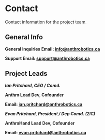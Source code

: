 # Contact

Contact information for the project team.

## General Info

**General Inquiries Email: [info@anthrobotics.ca](mailto:info@anthrobotics.ca)**

**Support Email: [support@anthrobotics.ca](mailto:support@anthrobotics.ca)**

## Project Leads

***Ian Pritchard, CEO / Comd.***

**Anthro Lead Dev, Cofounder**

**Email: [ian.pritchard@anthrobotics.ca](mailto:ian.pritchard@anthrobotics.ca)**

***Evan Pritchard, President / Dep Comd. (2IC)***

**AnthroHand Lead Dev, Cofounder**

**Email: [evan.pritchard@anthrobotics.ca](mailto:evan.pritchard@anthrobotics.ca)**

